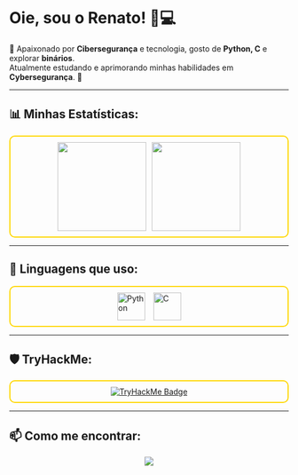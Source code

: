 # Oie, sou o Renato! 👋💻  
💛 Apaixonado por **Cibersegurança** e tecnologia, gosto de **Python, C** e explorar **binários**.  
Atualmente estudando e aprimorando minhas habilidades em **Cybersegurança**. 🚀  

---

## 📊 Minhas Estatísticas:
<div style="display: flex; justify-content: center; align-items: center; gap: 10px; border: 2px solid #FFD700; border-radius: 10px; padding: 10px;">
  <img height="160em" src="https://github-readme-stats.vercel.app/api?username=rendaperbyte&show_icons=true&theme=dark&border_color=FFD700" />
  <img height="160em" src="https://github-readme-stats.vercel.app/api/top-langs/?username=rendaperbyte&layout=compact&theme=dark&border_color=FFD700"/>
</div>

---

## 🚀 Linguagens que uso:
<div style="display: flex; justify-content: center; align-items: center; gap: 15px; border: 2px solid #FFD700; border-radius: 10px; padding: 10px;">
  <img src="https://upload.wikimedia.org/wikipedia/commons/c/c3/Python-logo-notext.svg" alt="Python" width="50" />
  <img src="https://upload.wikimedia.org/wikipedia/commons/1/19/C_Logo.png" alt="C" width="50" />
</div>

---

## 🛡️ TryHackMe:
<div style="text-align: center; border: 2px solid #FFD700; border-radius: 10px; padding: 10px;">
  <a href="https://tryhackme.com/p/ByteFinderx0">
    <img src="https://tryhackme-badges.s3.amazonaws.com/ByteFinderx0.png" alt="TryHackMe Badge">
  </a>
</div>

---

## 📫 Como me encontrar: 
<p align="center">
  <a href="https://www.linkedin.com/in/renato-sailer-a808aa300/">
    <img src="https://img.shields.io/badge/LinkedIn-0077B5?style=for-the-badge&logo=linkedin&logoColor=white">
  </a>
</p>
